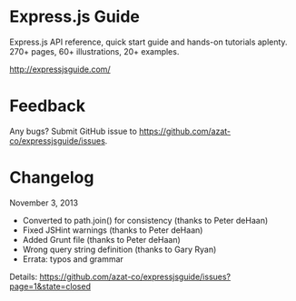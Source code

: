 # Express.js Guide

Express.js API reference, quick start guide and hands-on tutorials aplenty. 270+ pages, 60+ illustrations, 20+ examples. 

<http://expressjsguide.com/>

# Feedback

Any bugs? Submit GitHub issue to https://github.com/azat-co/expressjsguide/issues.

# Changelog

November 3, 2013

* Converted to path.join() for consistency (thanks to Peter deHaan)
* Fixed JSHint warnings (thanks to Peter deHaan)
* Added Grunt file (thanks to Peter deHaan)
* Wrong query string definition (thanks to Gary Ryan)
* Errata: typos and grammar

Details: https://github.com/azat-co/expressjsguide/issues?page=1&state=closed

